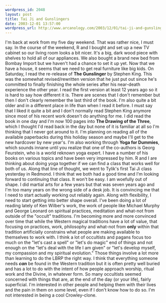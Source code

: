 ```yaml
--- 
wordpress_id: 2048
layout: post
title: Tai Ji and Gunslingers
date: 2003-12-01 13:57:00
wordpress_url: http://www.arcanology.com/2003/12/01/tai-ji-and-gunslingers/
---
```

I'm back at work from my five day weekend. That was rather nice, I must say. In the course of the weekend, R and I bought and set up a new TV cabinet so our living room looks a bit nicer. It's a big, dark wood piece with shelves to hold all of our appliances. We also bought a brand new bed from Bombay Import but we haven't had a chance to set it up yet. Now that we have a house, it seems that we need to get real furniture like big kids. On Saturday, I read the re-release of <strong>The Gunslinger</strong> by Stephen King. This was the somewhat revised/rewritten version that he just put out since he's committed to finally finishing the whole series after his near-death experience the other year. I read the first version at least 12 years ago so it is hard to say how different it is. There are scenes that I don't remember but then I don't clearly remember the last third of the book. I'm also quite a bit older and in a different place in life than when I read it before. I must say that I liked it quite a bit and I don't normally read Stephen King anymore since most of his recent work doesn't do anything for me. I did read the book in one day and I'm now 100 pages into <strong>The Drawing of the Three</strong>, which I thought I'd read back in the day but none of it is familiar at all so I'm thinking that I never got around to it. I'm planning on reading all of the available paperbacks during this holiday season and maybe I'll get to the new hardcover by new year's. I'm also working through <strong>Yoga for Dummies</strong>, which sounds innane until you realize that one of the co-authors is Georg Feurstein, who is a world reknown yoga expert. I have a number of his books on various topics and have been very impressed by him. R and I are thinking about doing yoga together if we can find a class that works well for both of us. Along that line of thought, we went to Tylik's first Tai Ji class yesterday in Redmond. I think that we both had a good time and I'm looking forward to continuing that class. It won't be easy. I am woefully out of shape. I did martial arts for a few years but that was seven years ago and I'm too many years on the wrong side of a desk job. It is convincing me that I need to start actually working out reliably again. Along with flexibility, I need to start getting into better shape overall. I've been doing a lot of reading lately of Ken Wilber's work, the work of people like Michael Murphy and George Leonard on spiritual practices, meditation and what-not from outside of the "occult" traditions. I'm becoming more and more convinced over time that while the Western magical traditions have a lot of value, that focusing on practices, work, philosophy and what-not from <strong>only</strong> within that tradition artificially constrains what people are making available to themselves to work with. I think a lot of occultists and pagans focus too much on the "let's cast a spell" or "let's do magic" end of things and not enough on the "let's deal with the life I am given" or "let's develop myself, my compassion and my spiritual evolution." Those things involve a lot more than learning to do the LBRP the right way. I think that everything someone needs <em><strong>can</strong></em> be found in the Western tradition but it is often pretty well buried and has a lot to do with the intent of how people approach worship, ritual work and the Divine, in whatever form. So many occultists seemed concerned with things that are, at the end of the day (or your life), fairly superficial. I'm interested in other people and helping them with their lives and the pain in them on some level, even if I don't know how to do so. I'm not interested in being a cool Crowley-clone.